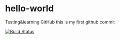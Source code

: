 # hello-world
Testing&amp;learning GitHub
this is my first github commit

[![Build Status](https://travis-ci.org/jmoerschbach/hello-world.svg?branch=master)](https://travis-ci.org/jmoerschbach/hello-world)

